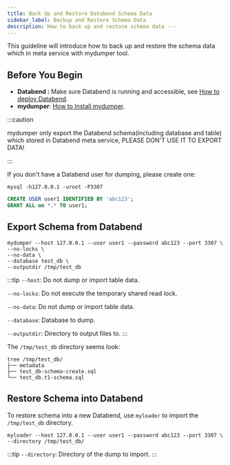 ```yaml
---
title: Back Up and Restore Databend Schema Data
sidebar_label: Backup and Restore Schema Data
description: How to back up and restore schema data ---
---
```


This guideline will introduce how to back up and restore the schema data which in meta service with mydumper tool.

## Before You Begin

* **Databend :** Make sure Databend is running and accessible, see [How to deploy Databend](/doc/deploy).
* **mydumper**: [How to Install mydumper](https://github.com/mydumper/mydumper).

:::caution

mydumper only export the Databend schema(including database and table) which stored in Databend meta service, PLEASE DON'T USE IT TO EXPORT DATA!

:::

If you don't have a Databend user for dumping, please create one:

```shell
mysql -h127.0.0.1 -uroot -P3307
```

```sql
CREATE USER user1 IDENTIFIED BY 'abc123';
GRANT ALL on *.* TO user1;
```

## Export Schema from Databend

```shell
mydumper --host 127.0.0.1 --user user1 --password abc123 --port 3307 \
--no-locks \
--no-data \
--database test_db \
--outputdir /tmp/test_db
```

:::tip
`--host`: Do not dump or import table data.

`--no-locks`: Do not execute the temporary shared read lock.

`--no-data`: Do not dump or import table data.

`--database`: Database to dump.

`--outputdir`: Directory to output files to.
:::

The `/tmp/test_db` directory seems look:
```shell
tree /tmp/test_db/ 
├── metadata
├── test_db-schema-create.sql
└── test_db.t1-schema.sql
```

## Restore Schema into Databend

To restore schema into a new Databend, use `myloader` to import the `/tmp/test_db` directory.

```shell
myloader --host 127.0.0.1 --user user1 --password abc123 --port 3307 \
--directory /tmp/test_db/
```
:::tip
`--directory`: Directory of the dump to import.
:::
